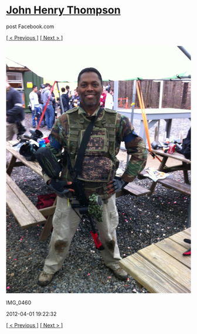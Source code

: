 # [John Henry Thompson](../README.md)
post Facebook.com

[[ < Previous ]](2012-04-01-4.md) [[ Next > ]](2012-04-01-6.md)

[![](../media/2012-04-01/Paintball-14th-B-day-IMG_0460.jpg)](../README.md)

IMG_0460

2012-04-01 19:22:32

[[ < Previous ]](2012-04-01-4.md) [[ Next > ]](2012-04-01-6.md)